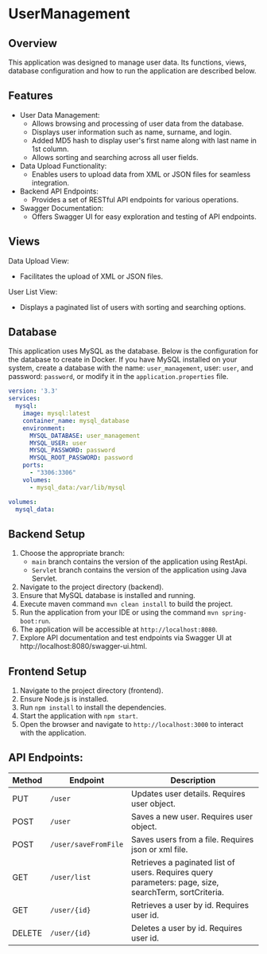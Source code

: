 # UserManagement

## Overview

This application was designed to manage user data. Its functions, views, database configuration and how to run the application are described below.
## Features

- User Data Management:
   - Allows browsing and processing of user data from the database.
   - Displays user information such as name, surname, and login.
   - Added MD5 hash to display user's first name along with last name in 1st column.
   - Allows sorting and searching across all user fields.
- Data Upload Functionality:
   - Enables users to upload data from XML or JSON files for seamless integration.
- Backend API Endpoints:
   - Provides a set of RESTful API endpoints for various operations.
- Swagger Documentation:
   - Offers Swagger UI for easy exploration and testing of API endpoints.

## Views

Data Upload View:
    
- Facilitates the upload of XML or JSON files.

User List View:

- Displays a paginated list of users with sorting and searching options.

## Database
This application uses MySQL as the database. Below is the configuration for the database to create in Docker.
If you have MySQL installed on your system, create a database with the name: `user_management`, user: `user`,
and password: `password`, or modify it in the `application.properties` file.

```yaml
version: '3.3'
services:
  mysql:
    image: mysql:latest
    container_name: mysql_database
    environment:
      MYSQL_DATABASE: user_management
      MYSQL_USER: user
      MYSQL_PASSWORD: password
      MYSQL_ROOT_PASSWORD: password
    ports:
      - "3306:3306"
    volumes:
      - mysql_data:/var/lib/mysql

volumes:
  mysql_data:
```

## Backend Setup

1. Choose the appropriate branch:
   - `main` branch contains the version of the application using RestApi.
   - `Servlet` branch contains the version of the application using Java Servlet.
2. Navigate to the project directory (backend).
3. Ensure that MySQL database is installed and running.
4. Execute maven command `mvn clean install` to build the project.
5. Run the application from your IDE or using the command `mvn spring-boot:run`.
6. The application will be accessible at `http://localhost:8080`.
7. Explore API documentation and test endpoints via Swagger UI at http://localhost:8080/swagger-ui.html.

## Frontend Setup

1. Navigate to the project directory (frontend).
2. Ensure Node.js is installed.
3. Run `npm install` to install the dependencies.
4. Start the application with `npm start`.
5. Open the browser and navigate to `http://localhost:3000` to interact with the application.

## API Endpoints:

| Method | Endpoint                | Description                                       |
|--------|-------------------------|---------------------------------------------------|
| PUT    | `/user`                 | Updates user details. Requires user object.       |
| POST   | `/user`                 | Saves a new user. Requires user object.           |
| POST   | `/user/saveFromFile`    | Saves users from a file. Requires json or xml file. |
| GET    | `/user/list`            | Retrieves a paginated list of users. Requires query parameters: page, size, searchTerm, sortCriteria. |
| GET    | `/user/{id}`            | Retrieves a user by id. Requires user id.         |
| DELETE | `/user/{id}`            | Deletes a user by id. Requires user id.           |
